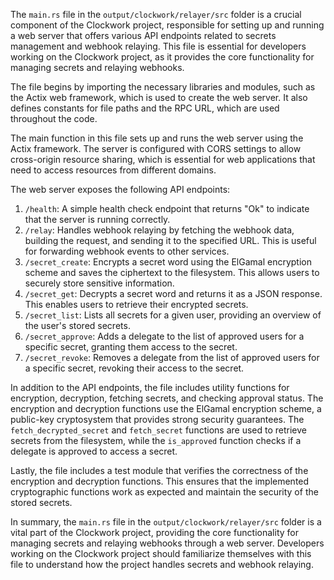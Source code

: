 The `main.rs` file in the `output/clockwork/relayer/src` folder is a crucial component of the Clockwork project, responsible for setting up and running a web server that offers various API endpoints related to secrets management and webhook relaying. This file is essential for developers working on the Clockwork project, as it provides the core functionality for managing secrets and relaying webhooks.

The file begins by importing the necessary libraries and modules, such as the Actix web framework, which is used to create the web server. It also defines constants for file paths and the RPC URL, which are used throughout the code.

The main function in this file sets up and runs the web server using the Actix framework. The server is configured with CORS settings to allow cross-origin resource sharing, which is essential for web applications that need to access resources from different domains.

The web server exposes the following API endpoints:

1. `/health`: A simple health check endpoint that returns "Ok" to indicate that the server is running correctly.
2. `/relay`: Handles webhook relaying by fetching the webhook data, building the request, and sending it to the specified URL. This is useful for forwarding webhook events to other services.
3. `/secret_create`: Encrypts a secret word using the ElGamal encryption scheme and saves the ciphertext to the filesystem. This allows users to securely store sensitive information.
4. `/secret_get`: Decrypts a secret word and returns it as a JSON response. This enables users to retrieve their encrypted secrets.
5. `/secret_list`: Lists all secrets for a given user, providing an overview of the user's stored secrets.
6. `/secret_approve`: Adds a delegate to the list of approved users for a specific secret, granting them access to the secret.
7. `/secret_revoke`: Removes a delegate from the list of approved users for a specific secret, revoking their access to the secret.

In addition to the API endpoints, the file includes utility functions for encryption, decryption, fetching secrets, and checking approval status. The encryption and decryption functions use the ElGamal encryption scheme, a public-key cryptosystem that provides strong security guarantees. The `fetch_decrypted_secret` and `fetch_secret` functions are used to retrieve secrets from the filesystem, while the `is_approved` function checks if a delegate is approved to access a secret.

Lastly, the file includes a test module that verifies the correctness of the encryption and decryption functions. This ensures that the implemented cryptographic functions work as expected and maintain the security of the stored secrets.

In summary, the `main.rs` file in the `output/clockwork/relayer/src` folder is a vital part of the Clockwork project, providing the core functionality for managing secrets and relaying webhooks through a web server. Developers working on the Clockwork project should familiarize themselves with this file to understand how the project handles secrets and webhook relaying.
